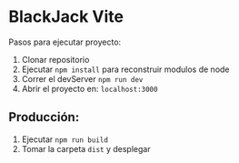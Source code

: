 # BlackJack Vite

Pasos para ejecutar proyecto:

1. Clonar repositorio
2. Ejecutar `npm install` para reconstruir modulos de node
3. Correr el devServer `npm run dev`
4. Abrir el proyecto en: `localhost:3000`

## Producción:
1. Ejecutar `npm run build`
2. Tomar la carpeta `dist` y desplegar